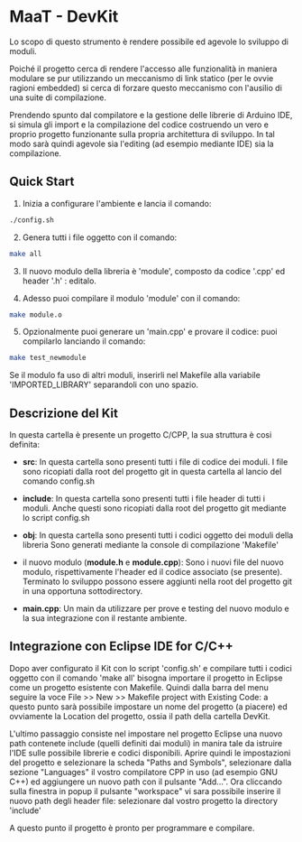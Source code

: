 
# MaaT - DevKit

Lo scopo di questo strumento è rendere possibile ed agevole lo sviluppo di moduli.

Poiché il progetto cerca di rendere l'accesso alle funzionalità in maniera modulare se pur utilizzando un meccanismo di link statico (per le ovvie ragioni embedded) si cerca di forzare questo meccanismo con l'ausilio di una suite di compilazione.

Prendendo spunto dal compilatore e la gestione delle librerie di Arduino IDE, si simula gli import e la compilazione del codice costruendo un vero e proprio progetto funzionante sulla propria architettura di sviluppo. In tal modo sarà quindi agevole sia l'editing (ad esempio mediante IDE) sia la compilazione.

## Quick Start

1. Inizia a configurare l'ambiente e lancia il comando:

```bash
./config.sh
```

2. Genera tutti i file oggetto con il comando:

```bash
make all
```

3. Il nuovo modulo della libreria è 'module', composto da codice '.cpp' ed header '.h' : editalo.

4. Adesso puoi compilare il modulo 'module' con il comando:

```bash
make module.o
```

5. Opzionalmente puoi generare un 'main.cpp' e provare il codice: puoi compilarlo lanciando il comando:

```bash
make test_newmodule
```

   Se il modulo fa uso di altri moduli, inserirli nel Makefile alla variabile 'IMPORTED_LIBRARY' separandoli con uno spazio.


## Descrizione del Kit

In questa cartella è presente un progetto C/CPP, la sua struttura è cosi definita:

- **src**:
  In questa cartella sono presenti tutti i file di codice dei moduli.
  I file sono ricopiati dalla root del progetto git in questa cartella al lancio del comando config.sh

- **include**:
  In questa cartella sono presenti tutti i file header di tutti i moduli.
  Anche questi sono ricopiati dalla root del progetto git mediante lo script config.sh

- **obj**:
  In questa cartella sono presenti tutti i codici oggetto dei moduli della libreria
  Sono generati mediante la console di compilazione 'Makefile'

- il nuovo modulo (**module.h** e **module.cpp**):
  Sono i nuovi file del nuovo modulo, rispettivamente l'header ed il codice associato (se presente).
  Terminato lo sviluppo possono essere aggiunti nella root del progetto git in una opportuna sottodirectory.

- **main.cpp**:
  Un main da utilizzare per prove e testing del nuovo modulo e la sua integrazione con il restante ambiente.

## Integrazione con Eclipse IDE for C/C++

Dopo aver configurato il Kit con lo script 'config.sh' e compilare tutti i codici oggetto con il comando 'make all' bisogna importare il progetto in Eclipse come un progetto esistente con Makefile.
Quindi dalla barra del menu seguire la voce File >> New >> Makefile project with Existing Code: a questo punto sarà possibile impostare un nome del progetto (a piacere) ed ovviamente la Location del progetto, ossia il path della cartella DevKit.

L'ultimo passaggio consiste nel impostare nel progetto Eclipse una nuovo path contenete include (quelli definiti dai moduli) in manira tale da istruire l'IDE sulle possibile librerie e codici disponibili.
Aprire quindi le impostazioni del progetto e selezionare la scheda "Paths and Symbols", selezionare dalla sezione "Languages" il vostro compilatore CPP in uso (ad esempio GNU C++) ed aggiungere un nuovo path con il pulsante "Add...".
Ora cliccando sulla finestra in popup il pulsante "workspace" vi sara possibile inserire il nuovo path degli header file: selezionare dal vostro progetto la directory 'include'

A questo punto il progetto è pronto per programmare e compilare.
